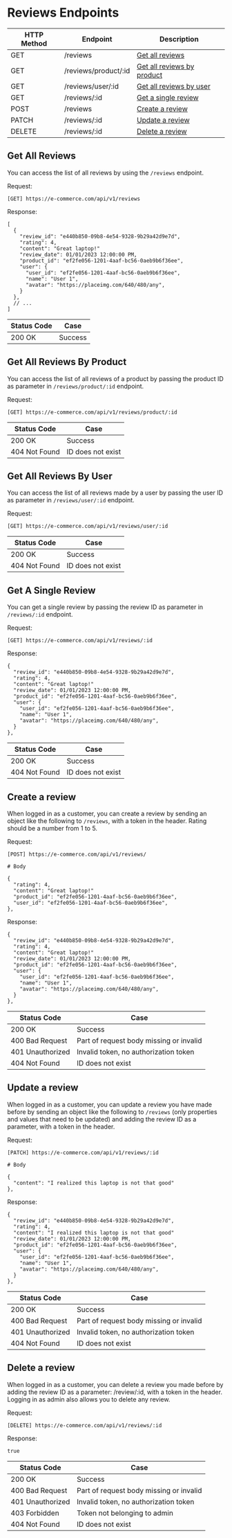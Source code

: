 # Reviews Endpoints

| HTTP Method | Endpoint             | Description                                               |
| ----------- | -------------------- | --------------------------------------------------------- |
| GET         | /reviews             | [Get all reviews](#get-all-reviews)                       |
| GET         | /reviews/product/:id | [Get all reviews by product](#get-all-reviews-by-product) |
| GET         | /reviews/user/:id    | [Get all reviews by user](#get-all-reviews-by-user)       |
| GET         | /reviews/:id         | [Get a single review](#get-a-single-review)               |
| POST        | /reviews             | [Create a review](#create-a-review)                       |
| PATCH       | /reviews/:id         | [Update a review](#update-a-review)                       |
| DELETE      | /reviews/:id         | [Delete a review](#delete-a-review)                       |

## Get All Reviews

You can access the list of all reviews by using the `/reviews` endpoint.

Request:

```
[GET] https://e-commerce.com/api/v1/reviews
```

Response:

```
[
  {
    "review_id": "e440b850-09b8-4e54-9328-9b29a42d9e7d",
    "rating": 4,
    "content": "Great laptop!"
    "review_date": 01/01/2023 12:00:00 PM,
    "product_id": "ef2fe056-1201-4aaf-bc56-0aeb9b6f36ee",
    "user": {
      "user_id": "ef2fe056-1201-4aaf-bc56-0aeb9b6f36ee",
      "name": "User 1",
      "avatar": "https://placeimg.com/640/480/any",
    }
  },
  // ...
]
```

| Status Code | Case    |
| ----------- | ------- |
| 200 OK      | Success |

## Get All Reviews By Product

You can access the list of all reviews of a product by passing the product ID as parameter in `/reviews/product/:id` endpoint.

Request:

```
[GET] https://e-commerce.com/api/v1/reviews/product/:id
```

| Status Code   | Case              |
| ------------- | ----------------- |
| 200 OK        | Success           |
| 404 Not Found | ID does not exist |

## Get All Reviews By User

You can access the list of all reviews made by a user by passing the user ID as parameter in `/reviews/user/:id` endpoint.

Request:

```
[GET] https://e-commerce.com/api/v1/reviews/user/:id
```

| Status Code   | Case              |
| ------------- | ----------------- |
| 200 OK        | Success           |
| 404 Not Found | ID does not exist |

## Get A Single Review

You can get a single review by passing the review ID as parameter in `/reviews/:id` endpoint.

Request:

```
[GET] https://e-commerce.com/api/v1/reviews/:id
```

Response:

```
{
  "review_id": "e440b850-09b8-4e54-9328-9b29a42d9e7d",
  "rating": 4,
  "content": "Great laptop!"
  "review_date": 01/01/2023 12:00:00 PM,
  "product_id": "ef2fe056-1201-4aaf-bc56-0aeb9b6f36ee",
  "user": {
    "user_id": "ef2fe056-1201-4aaf-bc56-0aeb9b6f36ee",
    "name": "User 1",
    "avatar": "https://placeimg.com/640/480/any",
  }
},
```

| Status Code   | Case              |
| ------------- | ----------------- |
| 200 OK        | Success           |
| 404 Not Found | ID does not exist |

## Create a review

When logged in as a customer, you can create a review by sending an object like the following to `/reviews`, with a token in the header. Rating should be a number from 1 to 5.

Request:

```
[POST] https://e-commerce.com/api/v1/reviews/

# Body

{
  "rating": 4,
  "content": "Great laptop!"
  "product_id": "ef2fe056-1201-4aaf-bc56-0aeb9b6f36ee",
  "user_id": "ef2fe056-1201-4aaf-bc56-0aeb9b6f36ee",
},
```

Response:

```
{
  "review_id": "e440b850-09b8-4e54-9328-9b29a42d9e7d",
  "rating": 4,
  "content": "Great laptop!"
  "review_date": 01/01/2023 12:00:00 PM,
  "product_id": "ef2fe056-1201-4aaf-bc56-0aeb9b6f36ee",
  "user": {
    "user_id": "ef2fe056-1201-4aaf-bc56-0aeb9b6f36ee",
    "name": "User 1",
    "avatar": "https://placeimg.com/640/480/any",
  }
},
```

| Status Code      | Case                                    |
| ---------------- | --------------------------------------- |
| 200 OK           | Success                                 |
| 400 Bad Request  | Part of request body missing or invalid |
| 401 Unauthorized | Invalid token, no authorization token   |
| 404 Not Found    | ID does not exist                       |

## Update a review

When logged in as a customer, you can update a review you have made before by sending an object like the following to `/reviews` (only properties and values that need to be updated) and adding the review ID as a parameter, with a token in the header.

Request:

```
[PATCH] https://e-commerce.com/api/v1/reviews/:id

# Body

{
  "content": "I realized this laptop is not that good"
},
```

Response:

```
{
  "review_id": "e440b850-09b8-4e54-9328-9b29a42d9e7d",
  "rating": 4,
  "content": "I realized this laptop is not that good"
  "review_date": 01/01/2023 12:00:00 PM,
  "product_id": "ef2fe056-1201-4aaf-bc56-0aeb9b6f36ee",
  "user": {
    "user_id": "ef2fe056-1201-4aaf-bc56-0aeb9b6f36ee",
    "name": "User 1",
    "avatar": "https://placeimg.com/640/480/any",
  }
},
```

| Status Code      | Case                                    |
| ---------------- | --------------------------------------- |
| 200 OK           | Success                                 |
| 400 Bad Request  | Part of request body missing or invalid |
| 401 Unauthorized | Invalid token, no authorization token   |
| 404 Not Found    | ID does not exist                       |

## Delete a review

When logged in as a customer, you can delete a review you made before by adding the review ID as a parameter: /review/:id, with a token in the header. Logging in as admin also allows you to delete any review.

Request:

```
[DELETE] https://e-commerce.com/api/v1/reviews/:id
```

Response:

```
true
```

| Status Code      | Case                                    |
| ---------------- | --------------------------------------- |
| 200 OK           | Success                                 |
| 400 Bad Request  | Part of request body missing or invalid |
| 401 Unauthorized | Invalid token, no authorization token   |
| 403 Forbidden    | Token not belonging to admin            |
| 404 Not Found    | ID does not exist                       |
